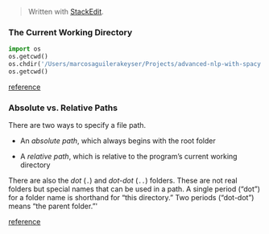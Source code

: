 > Written with [StackEdit](https://stackedit.io/).

### The Current Working Directory

```python
import os
os.getcwd()
os.chdir('/Users/marcosaguilerakeyser/Projects/advanced-nlp-with-spacy')
os.getcwd()
```
[reference](http://automatetheboringstuff.com/chapter8/)

### Absolute vs. Relative Paths

There are two ways to specify a file path.

-   An  _absolute path_, which always begins with the root folder
    
-   A  _relative path_, which is relative to the program’s current working directory
    

There are also the  _dot_  (`.`) and  _dot-dot_  (`..`) folders. These are not real folders but special names that can be used in a path. A single period (“dot”) for a folder name is shorthand for “this directory.” Two periods (“dot-dot”) means “the parent folder.”'

[reference](http://automatetheboringstuff.com/chapter8/)


<!--stackedit_data:
eyJoaXN0b3J5IjpbLTU3ODEyMjE3MF19
-->